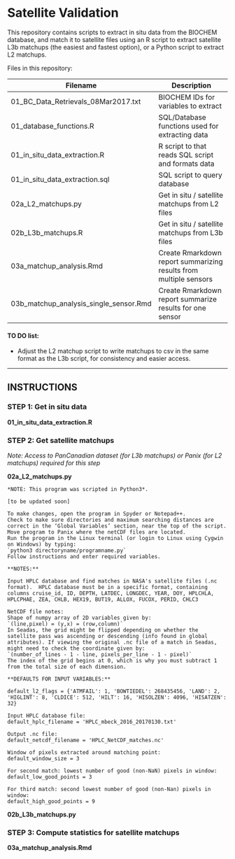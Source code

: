 # Satellite Validation  

This repository contains scripts to extract in situ data from the BIOCHEM database, and match it to satellite files using an R script to extract satellite L3b matchups (the easiest and fastest option), or a Python script to extract L2 matchups.  



Files in this repository:  

| Filename                               | Description                                                       |
| -------------------------------------- | ----------------------------------------------------------------- |
| 01_BC_Data_Retrievals_08Mar2017.txt    | BIOCHEM IDs for variables to extract                              |
| 01_database_functions.R                | SQL/Database functions used for extracting data                   |
| 01_in_situ_data_extraction.R           | R script to that reads SQL script and formats data                |
| 01_in_situ_data_extraction.sql         | SQL script to query database                                      |
| 02a_L2_matchups.py                     | Get in situ / satellite matchups from L2 files                    |
| 02b_L3b_matchups.R                     | Get in situ / satellite matchups from L3b files                   |
| 03a_matchup_analysis.Rmd               | Create Rmarkdown report summarizing results from multiple sensors |
| 03b_matchup_analysis_single_sensor.Rmd | Create Rmarkdown report summarize results for one sensor          |




#### TO DO list:  

- Adjust the L2 matchup script to write matchups to csv in the same format as the L3b script, for consistency and easier access.  


--------------------------------------------------------------------------------

## INSTRUCTIONS

### STEP 1: Get in situ data

**01_in_situ_data_extraction.R**  

### STEP 2: Get satellite matchups

*Note: Access to PanCanadian dataset (for L3b matchups) or Panix (for L2 matchups) required for this step*  

**02a_L2_matchups.py**  

    *NOTE: This program was scripted in Python3*.  

    [to be updated soon]  
    
    To make changes, open the program in Spyder or Notepad++.  
    Check to make sure directories and maximum searching distances are correct in the ‘Global Variables’ section, near the top of the script.  
    Move program to Panix where the netCDF files are located.  
    Run the program in the Linux terminal (or login to Linux using Cygwin on Windows) by typing:  
    `python3 directoryname/programname.py`
    Follow instructions and enter required variables.  
    
    **NOTES:**  
    
    Input HPLC database and find matches in NASA's satellite files (.nc format).  HPLC database must be in a specific format, containing columns cruise_id, ID, DEPTH, LATDEC, LONGDEC, YEAR, DOY, HPLCHLA, HPLCPHAE, ZEA, CHLB, HEX19, BUT19, ALLOX, FUCOX, PERID, CHLC3  
    
    NetCDF file notes:  
    Shape of numpy array of 2D variables given by:  
    `(line,pixel) = (y,x) = (row,column)`  
    In Seadas, the grid might be flipped depending on whether the satellite pass was ascending or descending (info found in global attributes). If viewing the original .nc file of a match in Seadas, might need to check the coordinate given by:  
    `(number_of_lines - 1 - line, pixels_per_line - 1 - pixel)`  
    The index of the grid begins at 0, which is why you must subtract 1 from the total size of each dimension.  
    
    **DEFAULTS FOR INPUT VARIABLES:**  

    default_l2_flags = {'ATMFAIL': 1, 'BOWTIEDEL': 268435456, 'LAND': 2, 'HIGLINT': 8, 'CLDICE': 512, 'HILT': 16, 'HISOLZEN': 4096, 'HISATZEN': 32}  
    
    Input HPLC database file:  
    default_hplc_filename = 'HPLC_mbeck_2016_20170130.txt'  
    
    Output .nc file:  
    default_netcdf_filename = 'HPLC_NetCDF_matches.nc'  
    
    Window of pixels extracted around matching point:  
    default_window_size = 3  
    
    For second match: lowest number of good (non-NaN) pixels in window:  
    default_low_good_points = 3  
    
    For third match: second lowest number of good (non-Nan) pixels in window:  
    default_high_good_points = 9  


**02b_L3b_matchups.py**  


### STEP 3: Compute statistics for satellite matchups

**03a_matchup_analysis.Rmd**  




